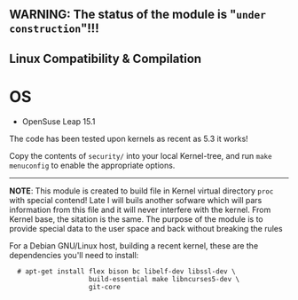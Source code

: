 ## WARNING: The status of the module is "`under construction`"!!!

## Linux Compatibility & Compilation

# OS 
- OpenSuse Leap 15.1

The code has been tested upon kernels as recent as 5.3 it works!


Copy the contents of `security/` into your local Kernel-tree, and run `make menuconfig` to enable the appropriate options.

------------------------------------------------------------------------------------------------------

**NOTE**: This module is created to build file in Kernel virtual directory `proc` with special contend!
          Late I will buils another sofware which will pars information from this file and it will never interfere with the kernel.
          From Kernel base, the sitation is the same. The purpose of the module is to provide special data to the user space and back without breaking the rules


For a Debian GNU/Linux host, building a recent kernel, these are the dependencies you'll need to install:

      # apt-get install flex bison bc libelf-dev libssl-dev \
                        build-essential make libncurses5-dev \
                        git-core

